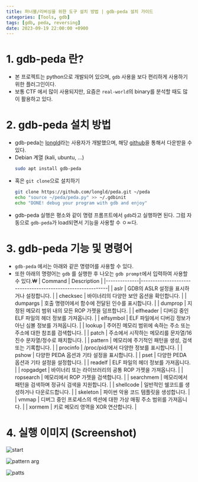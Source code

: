 ```yaml
---
title: 퍼너블/리버싱을 위한 도구 설치 방법 | gdb-peda 설치 가이드
categories: [Tools, gdb]
tags: [gdb, peda, reversing]
date: 2023-09-19 22:00:00 +0900
---
```

# 1. gdb-peda 란?
- 본 프로젝트는 python으로 개발되어 있으며, `gdb` 사용을 보다 편리하게 사용하기 위한 플러그인이다.
- 보통 CTF 에서 많이 사용되지만, 요즘은 `real-world`의 binary를 분석할 때도 많이 활용하고 있다.

# 2. gdb-peda 설치 방법
- gdb-peda는 [longld](https://github.com/longld)라는 사용자가 개발했으며, 해당 [github](https://github.com/longld/peda)을 통해서 다운받을 수 있다.
- Debian 계열 (kali, ubuntu, ...)
    ```bash
    sudo apt install gdb-peda
    ```
- 혹은 `git clone`으로 설치하기
    ```bash
    git clone https://github.com/longld/peda.git ~/peda
    echo "source ~/peda/peda.py" >> ~/.gdbinit
    echo "DONE! debug your program with gdb and enjoy"
    ```
- gdb-peda 실행은 평소와 같이 명령 프롬프트에서 `gdb`라고 실행하면 된다. 그럼 자동으로 `gdb-peda`가 load되면서 기능을 사용할 수 ㅇㅆ다.

# 3. gdb-peda 기능 및 명령어
- `gdb-peda` 에서는 아래와 같은 명령어를 사용할 수 있다.
- 또한 아래의 명령어는 `gdb` 를 실행한 후 나오는 `gdb prompt`에서 입력하여 사용할 수 있다.₩
| Command      | Description                                                |
|--------------|------------------------------------------------------------|
| aslr         | GDB의 ASLR 설정을 표시하거나 설정합니다.                  |
| checksec     | 바이너리의 다양한 보안 옵션을 확인합니다.                |
| dumpargs     | 호출 명령어에서 함수에 전달된 인수를 표시합니다.          |
| dumprop      | 지정된 메모리 범위 내의 모든 ROP 가젯을 덤프합니다.     |
| elfheader    | 디버깅 중인 ELF 파일의 헤더 정보를 가져옵니다.         |
| elfsymbol    | ELF 파일에서 디버깅 정보가 아닌 심볼 정보를 가져옵니다. |
| lookup       | 주어진 메모리 범위에 속하는 주소 또는 주소에 대한 참조를 검색합니다. |
| patch        | 주소에서 시작하는 메모리를 문자열/16진수 문자열/정수로 패치합니다. |
| pattern      | 메모리에 주기적인 패턴을 생성, 검색 또는 기록합니다.     |
| procinfo     | /proc/pid/에서 다양한 정보를 표시합니다.                  |
| pshow        | 다양한 PEDA 옵션과 기타 설정을 표시합니다.                |
| pset         | 다양한 PEDA 옵션과 기타 설정을 설정합니다.                |
| readelf      | ELF 파일의 헤더 정보를 가져옵니다.                        |
| ropgadget    | 바이너리 또는 라이브러리의 공통 ROP 가젯을 가져옵니다.   |
| ropsearch    | 메모리에서 ROP 가젯을 검색합니다.                         |
| searchmem    | 메모리에서 패턴을 검색하며 정규식 검색을 지원합니다.    |
| shellcode    | 일반적인 쉘코드를 생성하거나 다운로드합니다.              |
| skeleton     | 파이썬 악용 코드 템플릿을 생성합니다.                    |
| vmmap        | 디버그 중인 프로세스의 섹션에 대한 가상 매핑 주소 범위를 가져옵니다. |
| xormem       | 키로 메모리 영역을 XOR 연산합니다.                         |

# 4. 실행 이미지 (Screenshot)
![start](http://i.imgur.com/P1BF5mp.png)

![pattern arg](http://i.imgur.com/W97OWRC.png)

![patts](http://i.imgur.com/Br24IpC.png)
